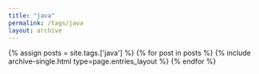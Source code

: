 ```yaml
---
title: "java"
permalink: /tags/java
layout: archive
---
```


{% assign posts = site.tags.['java'] %}
{% for post in posts %} {% include archive-single.html type=page.entries_layout %} {% endfor %}
